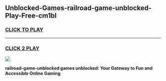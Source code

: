 
## Unblocked-Games-railroad-game-unblocked-Play-Free-cm1bl
<h3>
<a href="https://premium76.site?title=railroad-game-unblocked&ref=24M">CLICK TO PLAY</a></h3>
<hr>

<h3>
<a href="https://premium76.site?title=railroad-game-unblocked&ref=24M">CLICK 2 PLAY</a>
  
</h3>

<a href="https://premium76.site?title=railroad-game-unblocked&ref=24M"><img src="https://clearcache.store/games.png"></a>


**railroad-game-unblocked games unblocked: Your Gateway to Fun and Accessible Online Gaming**
